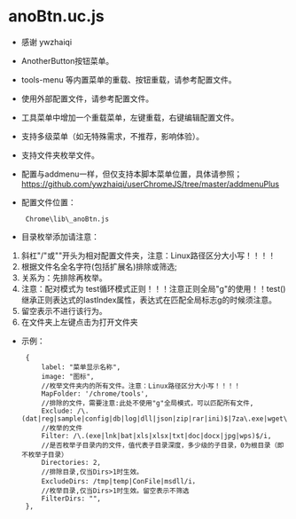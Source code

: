 anoBtn.uc.js
============
 - 感谢 ywzhaiqi
 - AnotherButton按钮菜单。
 - tools-menu 等内置菜单的重载、按钮重载，请参考配置文件。
 - 使用外部配置文件，请参考配置文件。
 - 工具菜单中增加一个重载菜单，左键重载，右键编辑配置文件。
 - 支持多级菜单（如无特殊需求，不推荐，影响体验）。
 - 支持文件夹枚举文件。
 - 配置与addmenu一样，但仅支持本脚本菜单位置，具体请参照；https://github.com/ywzhaiqi/userChromeJS/tree/master/addmenuPlus
 - 配置文件位置：

		Chrome\lib\_anoBtn.js

 - 目录枚举添加请注意：
 1. 斜杠"/"或"\"开头为相对配置文件夹，注意：Linux路径区分大小写！！！！
 2. 根据文件名全名字符(包括扩展名)排除或筛选;
 3. 关系为：先排除再枚举。
 4. 注意：配对模式为 test循环模式正则！！！注意正则全局"g"的使用！！test()继承正则表达式的lastIndex属性，表达式在匹配全局标志g的时候须注意。
 5. 留空表示不进行该行为。
 6. 在文件夹上左键点击为打开文件夹
 
 - 示例：

 		{
 			label: "菜单显示名称",
 			image: "图标",
 			//枚举文件夹内的所有文件。注意：Linux路径区分大小写！！！！
 			MapFolder: '/chrome/tools',
 			//排除的文件，需要注意:此处不使用"g"全局模式，可以匹配所有文件,
 			Exclude: /\.(dat|reg|sample|config|db|log|dll|json|zip|rar|ini)$|7za\.exe|wget\.exe/i,
 			//枚举的文件
 			Filter: /\.(exe|lnk|bat|xls|xlsx|txt|doc|docx|jpg|wps)$/i,
 			//是否枚举子目录内的文件，值代表子目录深度，多少级的子目录，0为根目录（即不枚举子目录）
 			Directories: 2,
 			//排除目录,仅当Dirs>1时生效。
 			ExcludeDirs: /tmp|temp|ConFile|msdll/i，
 			//枚举目录,仅当Dirs>1时生效。留空表示不筛选
 			FilterDirs: "",
 		},